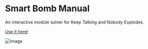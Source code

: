 # Smart Bomb Manual

An interactive module solver for Keep Talking and Nobody Explodes.

[Use it here!](https://smart-bomb-manual.web.app/)

![image](https://i.imgur.com/GpS0RVL.png)
